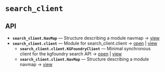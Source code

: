 # `search_client`

<!-- START doctoc generated TOC please keep comment here to allow auto update -->
<!-- END doctoc generated TOC please keep comment here to allow auto update -->

## API
- **`search_client.NavMap`** — Structure describing a module navmap → [view](https://github.com/paul-heyse/kgfoundry/blob/88ccab0c57ccecf30fc5b8829a70ebdc05634b35/src/kgfoundry_common/navmap_types.py#L38-L51)
- **`search_client.client`** — Module for search_client.client → [open](./client.py:1:1) | [view](https://github.com/paul-heyse/kgfoundry/blob/88ccab0c57ccecf30fc5b8829a70ebdc05634b35/src/search_client/client.py#L1)
  - **`search_client.client.KGFoundryClient`** — Minimal synchronous client for the kgfoundry search API → [open](./client.py:60:1) | [view](https://github.com/paul-heyse/kgfoundry/blob/88ccab0c57ccecf30fc5b8829a70ebdc05634b35/src/search_client/client.py#L60-L113)
  - **`search_client.client.NavMap`** — Structure describing a module navmap → [view](https://github.com/paul-heyse/kgfoundry/blob/88ccab0c57ccecf30fc5b8829a70ebdc05634b35/src/kgfoundry_common/navmap_types.py#L38-L51)
